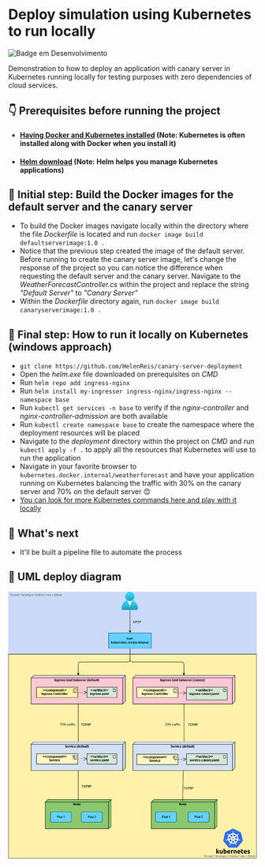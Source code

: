 # Deploy simulation using Kubernetes to run locally

![Badge em Desenvolvimento](http://img.shields.io/static/v1?label=STATUS&message=IN%20DEVELOPMENT&color=GREEN&style=for-the-badge)

Demonstration to how to deploy an application with canary server in Kubernetes running locally for testing purposes with zero dependencies of cloud services.

## :point_down: Prerequisites before running the project
- #### [Having Docker and Kubernetes installed](https://docs.docker.com/get-docker/) (Note: Kubernetes is often installed along with Docker when you install it)
- #### [Helm download](https://github.com/helm/helm/releases) (Note: Helm helps you manage Kubernetes applications)

## :raising_hand: Initial step: Build the Docker images for the default server and the canary server

- To build the Docker images navigate locally within the directory where the file *Dockerfile* is located and run `docker image build defaultserverimage:1.0 .`
- Notice that the previous step created the image of the default server. Before running to create the canary server image, let's change the response of the project so you can notice the difference when requesting the default server and the canary server. Navigate to the *WeatherForecastController.cs* within the project and replace the string *"Default Server"* to *"Canary Server"*
- Within the *Dockerfile* directory again, run `docker image build canaryserverimage:1.0 .`

## :raising_hand: Final step: How to run it locally on Kubernetes (windows approach)

- `git clone https://github.com/HelenReis/canary-server-deployment`
- Open the *helm.exe* file downloaded on prerequisites on *CMD*
- Run `helm repo add ingress-nginx`
- Run `helm install my-ingresser ingress-nginx/ingress-nginx --namespace base`
- Run `kubectl get services -n base` to verify if the *nginx-controller* and *nginx-controller-admission* are both available
- Run `kubectl create namespace base` to create the namespace where the deployment resources will be placed
- Navigate to the *deployment* directory within the project on *CMD* and run `kubectl apply -f .` to apply all the resources that Kubernetes will use to run the application
- Navigate in your favorite browser to `kubernetes.docker.internal/weatherforecast` and have your application running on Kubernetes balancing the traffic with 30% on the canary server and 70% on the default server :blush:
- [You can look for more Kubernetes commands here and play with it locally](https://kubernetes.io/docs/reference/generated/kubectl/kubectl-commands) 

## :eyes: What's next
- It'll be built a pipeline file to automate the process

## :triangular_ruler: UML deploy diagram
<img src="uml/uml_diagram.png" alt="Alt text" title="UML deploy diagram">

